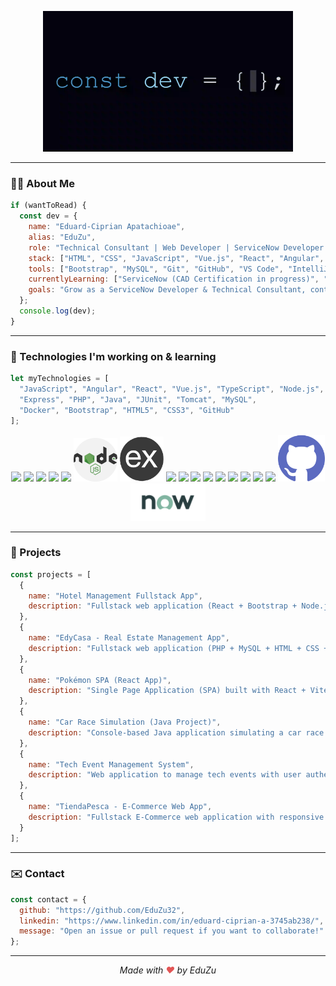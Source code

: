 <p align="center">
  <img src="const_dev_final.gif" alt="Dev GIF" width="400"/>
</p>

---

### 👨‍💻 About Me

```js
if (wantToRead) {
  const dev = {
    name: "Eduard-Ciprian Apatachioae",
    alias: "EduZu",
    role: "Technical Consultant | Web Developer | ServiceNow Developer in training",
    stack: ["HTML", "CSS", "JavaScript", "Vue.js", "React", "Angular", "Node.js", "PHP", "Java"],
    tools: ["Bootstrap", "MySQL", "Git", "GitHub", "VS Code", "IntelliJ"],
    currentlyLearning: ["ServiceNow (CAD Certification in progress)", "WordPress", "Low Code platforms"],
    goals: "Grow as a ServiceNow Developer & Technical Consultant, contribute to international projects, and keep learning 🚀"
  };
  console.log(dev);
}
```

---

### 🧐 Technologies I'm working on & learning

```js
let myTechnologies = [
  "JavaScript", "Angular", "React", "Vue.js", "TypeScript", "Node.js",
  "Express", "PHP", "Java", "JUnit", "Tomcat", "MySQL",
  "Docker", "Bootstrap", "HTML5", "CSS3", "GitHub"
];
```

<p align="center">
  <img src="https://cdn.jsdelivr.net/gh/devicons/devicon/icons/javascript/javascript-original.svg" width="70"/>
  <img src="https://cdn.jsdelivr.net/gh/devicons/devicon/icons/angularjs/angularjs-original.svg" width="70"/>
  <img src="https://cdn.jsdelivr.net/gh/devicons/devicon/icons/react/react-original.svg" width="70"/>
  <img src="https://cdn.jsdelivr.net/gh/devicons/devicon/icons/vuejs/vuejs-original.svg" width="70"/>
  <img src="https://cdn.jsdelivr.net/gh/devicons/devicon/icons/typescript/typescript-original.svg" width="70"/>
  <img src="assets/NodeJs.png" width="70"/>
  <img src="assets/Express.png" width="70"/>
  <img src="https://cdn.jsdelivr.net/gh/devicons/devicon/icons/php/php-original.svg" width="70"/>
  <img src="https://cdn.jsdelivr.net/gh/devicons/devicon/icons/java/java-original.svg" width="70"/>
  <img src="https://cdn.jsdelivr.net/gh/devicons/devicon/icons/junit/junit-plain.svg" width="70"/>
  <img src="https://cdn.jsdelivr.net/gh/devicons/devicon/icons/tomcat/tomcat-original.svg" width="70"/>
  <img src="https://cdn.jsdelivr.net/gh/devicons/devicon/icons/mysql/mysql-original.svg" width="70"/>
  <img src="https://cdn.jsdelivr.net/gh/devicons/devicon/icons/docker/docker-original.svg" width="70"/>
  <img src="https://cdn.jsdelivr.net/gh/devicons/devicon/icons/bootstrap/bootstrap-original.svg" width="70"/>
  <img src="https://cdn.jsdelivr.net/gh/devicons/devicon/icons/html5/html5-original.svg" width="70"/>
  <img src="https://cdn.jsdelivr.net/gh/devicons/devicon/icons/css3/css3-original.svg" width="70"/>
  <img src="assets/GitHub.png" width="75"/>
  <img src="assets/ServiceNow.png" width=120"/>
</p>



---

### 📂 Projects
```js
const projects = [
  {
    name: "Hotel Management Fullstack App",
    description: "Fullstack web application (React + Bootstrap + Node.js + Express + MySQL). Features REST API, JWT authentication, role-based access control, hotel operations management. [View project](https://github.com/EduZu32/hotel-management-fullstack-app)"
  },
  {
    name: "EdyCasa - Real Estate Management App",
    description: "Fullstack web application (PHP + MySQL + HTML + CSS + JS). Features user roles (Admin, Seller, Buyer), property management (CRUD), authentication, and responsive UI. [View project](https://github.com/EduZu32/edycasa-real-estate-app)"
  },
  {
    name: "Pokémon SPA (React App)",
    description: "Single Page Application (SPA) built with React + Vite + Context API. Features API integration with PokeAPI, dynamic UI, state management for favorites, and responsive design. [View project](https://github.com/EduZu32/poke-spa)"
  },
  {
    name: "Car Race Simulation (Java Project)",
    description: "Console-based Java application simulating a car race. Features object-oriented design with classes for Cars and Race management. Includes race logic, car properties, and simple simulation flow. Built using pure Java (OOP) principles. [View project](https://github.com/TU-LINK-GITHUB-CUANDO-LO-SUBAS)"
  },
  {
    name: "Tech Event Management System",
    description: "Web application to manage tech events with user authentication (file-based), event CRUD with MySQL, responsive UI using Bootstrap, and error logging system. Built with PHP and Vanilla JS. [View project](https://github.com/EduZu32/tech-event)"
  },
  {
    name: "TiendaPesca - E-Commerce Web App",
    description: "Fullstack E-Commerce web application with responsive product catalog, shopping cart functionality, and REST API (Node.js + Express + MySQL). Features JWT-based authentication, Swagger API docs, and modern UI with Vanilla JS. [View project](https://github.com/EduZu32/TiendaPesca)"
  }
];


```

---

### ✉️ Contact
```js
const contact = {
  github: "https://github.com/EduZu32",
  linkedin: "https://www.linkedin.com/in/eduard-ciprian-a-3745ab238/",
  message: "Open an issue or pull request if you want to collaborate!"
};

```

---

<p align="center">
  <em>Made with <span style="color: #e25555;">♥</span> by EduZu</em>
</p>








